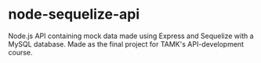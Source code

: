 # node-sequelize-api
Node.js API containing mock data made using Express and Sequelize with a MySQL database. Made as the final project for TAMK's API-development course.
